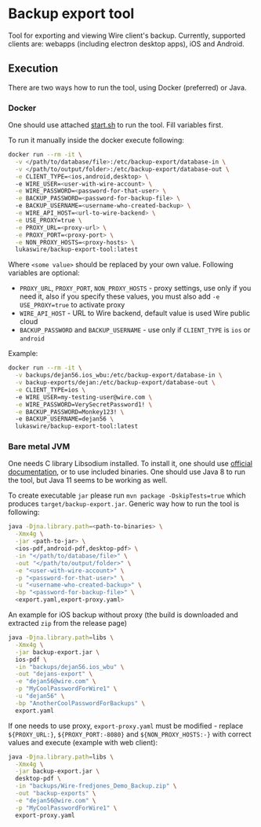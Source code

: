 # Backup export tool 
Tool for exporting and viewing Wire client's backup. 
Currently, supported clients are: webapps (including electron desktop apps), iOS and Android.

## Execution
There are two ways how to run the tool, using Docker (preferred) or Java.

### Docker
One should use attached [start.sh](start.sh) to run the tool.
Fill variables first.

To run it manually inside the docker execute following:
```bash
docker run --rm -it \
  -v </path/to/database/file>:/etc/backup-export/database-in \
  -v </path/to/output/folder>:/etc/backup-export/database-out \
  -e CLIENT_TYPE=<ios,android,desktop> \ 
  -e WIRE_USER=<user-with-wire-account> \
  -e WIRE_PASSWORD=<password-for-that-user> \
  -e BACKUP_PASSWORD=<password-for-backup-file> \ 
  -e BACKUP_USERNAME=<username-who-created-backup> \
  -e WIRE_API_HOST=<url-to-wire-backend> \
  -e USE_PROXY=true \
  -e PROXY_URL=<proxy-url> \
  -e PROXY_PORT=<proxy-port> \
  -e NON_PROXY_HOSTS=<proxy-hosts> \
  lukaswire/backup-export-tool:latest
```
Where `<some value>` should be replaced by your own value. 
Following variables are optional:
- `PROXY_URL`, `PROXY_PORT`, `NON_PROXY_HOSTS` - proxy settings, use only if you need it, also
if you specify these values, you must also add `-e USE_PROXY=true` to activate proxy
- `WIRE_API_HOST` - URL to Wire backend, default value is used Wire public cloud
- `BACKUP_PASSWORD` and `BACKUP_USERNAME` - use only if `CLIENT_TYPE` is `ios` or `android` 

Example:
```bash
docker run --rm -it \
  -v backups/dejan56.ios_wbu:/etc/backup-export/database-in \
  -v backup-exports/dejan:/etc/backup-export/database-out \
  -e CLIENT_TYPE=ios \ 
  -e WIRE_USER=my-testing-user@wire.com \
  -e WIRE_PASSWORD=VerySecretPassword1! \
  -e BACKUP_PASSWORD=Monkey123! \ 
  -e BACKUP_USERNAME=dejan56 \
  lukaswire/backup-export-tool:latest
```


### Bare metal JVM
One needs C library Libsodium installed. To install it, one should use [official documentation](https://libsodium.gitbook.io/doc/),
or to use included binaries.
One should use Java 8 to run the tool, but Java 11 seems to be working as well.

To create executable `jar` please run `mvn package -DskipTests=true` which produces `target/backup-export.jar`.
Generic way how to run the tool is following:
```bash
java -Djna.library.path=<path-to-binaries> \
  -Xmx4g \
  -jar <path-to-jar> \
  <ios-pdf,android-pdf,desktop-pdf> \
  -in "</path/to/database/file>" \
  -out "</path/to/output/folder>" \
  -e "<user-with-wire-account>" \
  -p "<password-for-that-user>" \
  -u "<username-who-created-backup>" \
  -bp "<password-for-backup-file>" \
  <export.yaml,export-proxy.yaml>
```

An example for iOS backup without proxy (the build is downloaded and extracted `zip` from the release page)
```bash
java -Djna.library.path=libs \
  -Xmx4g \
  -jar backup-export.jar \
  ios-pdf \
  -in "backups/dejan56.ios_wbu" \
  -out "dejans-export" \
  -e "dejan56@wire.com" \
  -p "MyCoolPasswordForWire1" \
  -u "dejan56" \
  -bp "AnotherCoolPasswordForBackups" \
  export.yaml
```

If one needs to use proxy, `export-proxy.yaml` must be modified - replace `${PROXY_URL:}`, 
`${PROXY_PORT:-8080}` and `${NON_PROXY_HOSTS:-}` with correct values and execute (example with web client): 
```bash
java -Djna.library.path=libs \
  -Xmx4g \
  -jar backup-export.jar \
  desktop-pdf \
  -in "backups/Wire-fredjones_Demo_Backup.zip" \
  -out "backup-exports" \
  -e "dejan56@wire.com" \
  -p "MyCoolPasswordForWire1" \
  export-proxy.yaml
```
